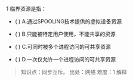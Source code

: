 1
临界资源是指：
- ( ) A.通过SPOOLING技术提供的虚拟设备资源 
- ( ) B.只能被特定用户使用，不能共享的资源 
- ( ) C.可同时被多个进程访问的可共享资源

- ( ) D.一次仅允许一个进程访问的可共享资源

> 知识点：同步互斥。
> 出处：网络
> 难度：1
> 解释
